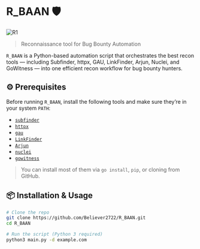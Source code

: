 # R_BAAN 🛡️  
![R1](https://github.com/user-attachments/assets/d075c0ba-6589-4c20-829f-366cb0cab429)

> Reconnaissance tool for Bug Bounty Automation

`R_BAAN` is a Python-based automation script that orchestrates the best recon tools — including Subfinder, httpx, GAU, LinkFinder, Arjun, Nuclei, and GoWitness — into one efficient recon workflow for bug bounty hunters.



## ⚙️ Prerequisites

Before running `R_BAAN`, install the following tools and make sure they’re in your system `PATH`:

- [`subfinder`](https://github.com/projectdiscovery/subfinder)
- [`httpx`](https://github.com/projectdiscovery/httpx)
- [`gau`](https://github.com/lc/gau)
- [`LinkFinder`](https://github.com/GerbenJavado/LinkFinder)
- [`Arjun`](https://github.com/s0md3v/Arjun)
- [`nuclei`](https://github.com/projectdiscovery/nuclei)
- [`gowitness`](https://github.com/sensepost/gowitness)

> You can install most of them via `go install`, `pip`, or cloning from GitHub.



## 📦 Installation & Usage

```bash
# Clone the repo
git clone https://github.com/Believer2722/R_BAAN.git
cd R_BAAN

# Run the script (Python 3 required)
python3 main.py -d example.com
